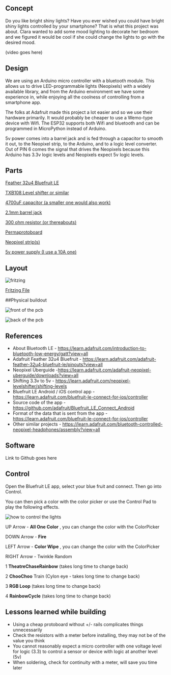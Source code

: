 ## Concept

Do you like bright shiny lights? Have you ever wished you could have bright
shiny lights controlled by your smartphone? That is what this project was
about. Clara wanted to add some mood lighting to decorate her bedroom and we
figured it would be cool if she could change the lights to go with the desired
mood.

  

(video goes here)

  

## Design

  

We are using an Arduino micro controller with a bluetooth module. This allows
us to drive LED-programmable lights (Neopixels) with a widely available
library, and from the Arduino environment we have some experience in, while
enjoying all the coolness of controlling from a smartphone app.

  

The folks at Adafruit made this project a lot easier and so we use their
hardware primarily. It would probably be cheaper to use a Wemo-type device
with Wifi. The ESP32 supports both Wifi and bluetooth and can be programmed in
MicroPython instead of Arduino.

  

5v power comes into a barrel jack and is fed through a capacitor to smooth it
out, to the Neopixel strip, to the Arduino, and to a logic level converter.
Out of PIN 6 comes the signal that drives the Neopixels because this Arduino
has 3.3v logic levels and Neopixels expect 5v logic levels.

  

  

## Parts

[Feather 32u4 Bluefruit LE](http://amzn.to/2kN0rSn)

[TXB108 Level shifter or similar](http://amzn.to/2BQcQIy)

[4700uF capacitor (a smaller one would also work)](http://amzn.to/2iIDxHz)

[2.1mm barrel jack](http://amzn.to/2kMXfWI)

[300 ohm resistor (or thereabouts)](http://amzn.to/2AQJvAg)

[Permaprotoboard](http://amzn.to/2iMlG2D)

[Neopixel strip(s)](http://amzn.to/2kN3l9J)

[5v power supply (I use a 10A one)](http://amzn.to/2Ab2imE)
  

## Layout
![fritzing]({{"/assets/neopixel_bluetooth_bb.png"}})  

[Fritzing File]({{"/assets/neopixel_bluetooth.fzz"}})

##Physical buildout

  

![front of the pcb]({{"/assets/img_20171126_235901.474.jpg"}})

  

![back of the pcb]({{"/assets/img_20171126_235915.149.jpg"}})

  

  

## References

  

  * About Bluetooth LE - <https://learn.adafruit.com/introduction-to-bluetooth-low-energy/gatt?view=all>
  * Adafruit Feather 32u4 Bluefruit - <https://learn.adafruit.com/adafruit-feather-32u4-bluefruit-le/pinouts?view=all>
  * Neopixel Überguide -<https://learn.adafruit.com/adafruit-neopixel-uberguide/downloads?view=all>
  * Shifting 3.3v to 5v - <https://learn.adafruit.com/neopixel-levelshifter/shifting-levels>
  * Bluefruit LE Android / iOS control app - <https://learn.adafruit.com/bluefruit-le-connect-for-ios/controller>
  * Source code of the app - <https://github.com/adafruit/Bluefruit_LE_Connect_Android>
  * Format of the data that is sent from the app - <https://learn.adafruit.com/bluefruit-le-connect-for-ios/controller>
  * Other similar projects - <https://learn.adafruit.com/bluetooth-controlled-neopixel-headphones/assembly?view=all>


## Software

Link to Github goes here


## Control


Open the Bluefruit LE app, select your blue fruit and connect. Then go into
Control.

You can then pick a color with the color picker or use the Control Pad to play
the following effects.


![how to control the lights]({{"/assets/screenshot_20171209-120825.jpg"}})
  

UP Arrow - **All One Color** , you can change the color with the ColorPicker

DOWN Arrow - **Fire**

LEFT Arrow - **Color Wipe** , you can change the color with the ColorPicker

RIGHT Arrow - Twinkle Random

  

1 **TheatreChaseRainbow** (takes long time to change back)

2 **ChooChoo** Train (Cylon eye - takes long time to change back)

3 **RGB Loop** (takes long time to change back)

4 **RainbowCycle** (takes long time to change back)



## Lessons learned while building

  * Using a cheap protoboard without +/- rails complicates things unnecessarily
  * Check the resistors with a meter before installing, they may not be of the value you think
  * You cannot reasonably expect a micro controller with one voltage level for logic (3.3) to control a sensor or device with logic at another level (5v)
  * When soldering, check for continuity with a meter, will save you time later

